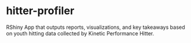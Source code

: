 # hitter-profiler
RShiny App that outputs reports, visualizations, and key takeaways based on youth hitting data collected by Kinetic Performance Hitter.
